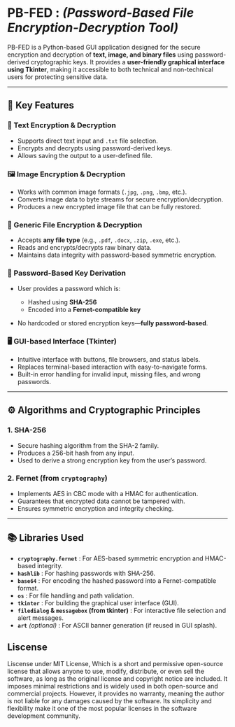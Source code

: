 # PB-FED : *(Password-Based File Encryption-Decryption Tool)*

PB-FED is a Python-based GUI application designed for the secure encryption and decryption of **text, image, and binary files** using password-derived cryptographic keys. It provides a **user-friendly graphical interface using Tkinter**, making it accessible to both technical and non-technical users for protecting sensitive data.

---

## 🔐 Key Features

### 📄 Text Encryption & Decryption

* Supports direct text input and `.txt` file selection.
* Encrypts and decrypts using password-derived keys.
* Allows saving the output to a user-defined file.

### 🖼️ Image Encryption & Decryption

* Works with common image formats (`.jpg`, `.png`, `.bmp`, etc.).
* Converts image data to byte streams for secure encryption/decryption.
* Produces a new encrypted image file that can be fully restored.

### 📁 Generic File Encryption & Decryption

* Accepts **any file type** (e.g., `.pdf`, `.docx`, `.zip`, `.exe`, etc.).
* Reads and encrypts/decrypts raw binary data.
* Maintains data integrity with password-based symmetric encryption.

### 🔑 Password-Based Key Derivation

* User provides a password which is:

  * Hashed using **SHA-256**
  * Encoded into a **Fernet-compatible key**
* No hardcoded or stored encryption keys—**fully password-based**.

### 🖥️ GUI-based Interface (Tkinter)

* Intuitive interface with buttons, file browsers, and status labels.
* Replaces terminal-based interaction with easy-to-navigate forms.
* Built-in error handling for invalid input, missing files, and wrong passwords.

---

## ⚙️ Algorithms and Cryptographic Principles

### 1. **SHA-256**

* Secure hashing algorithm from the SHA-2 family.
* Produces a 256-bit hash from any input.
* Used to derive a strong encryption key from the user’s password.

### 2. **Fernet (from `cryptography`)**

* Implements AES in CBC mode with a HMAC for authentication.
* Guarantees that encrypted data cannot be tampered with.
* Ensures symmetric encryption and integrity checking.

---

## 📚 Libraries Used

* **`cryptography.fernet`** : For AES-based symmetric encryption and HMAC-based integrity.
* **`hashlib`** : For hashing passwords with SHA-256.
* **`base64`** : For encoding the hashed password into a Fernet-compatible format.
* **`os`** : For file handling and path validation.
* **`tkinter`** : For building the graphical user interface (GUI).
* **`filedialog` & `messagebox` (from tkinter)** : For interactive file selection and alert messages.
* **`art`** *(optional)* : For ASCII banner generation (if reused in GUI splash).

## Liscense 

Liscense under MIT License, Which is a short and permissive open-source license that allows anyone to use, modify, distribute, or even sell the software, as long as the original license and copyright notice are included. It imposes minimal restrictions and is widely used in both open-source and commercial projects. However, it provides no warranty, meaning the author is not liable for any damages caused by the software. Its simplicity and flexibility make it one of the most popular licenses in the software development community.
